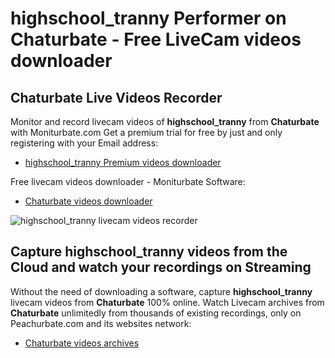 # highschool_tranny Performer on Chaturbate - Free LiveCam videos downloader

## Chaturbate Live Videos Recorder

Monitor and record livecam videos of **highschool_tranny** from **Chaturbate** with Moniturbate.com
Get a premium trial for free by just and only registering with your Email address:
* [highschool_tranny Premium videos downloader](https://moniturbate.com/request-demo-licence-key.html)

Free livecam videos downloader - Moniturbate Software:
* [Chaturbate videos downloader](https://moniturbate.com/moniturbate-download-software.html)

![highschool_tranny livecam videos recorder](https://peachurnet.com/templates/moniturbate-software.png)


## Capture highschool_tranny videos from the Cloud and watch your recordings on Streaming

Without the need of downloading a software, capture **highschool_tranny** livecam videos from **Chaturbate** 100% online.
Watch Livecam archives from **Chaturbate** unlimitedly from thousands of existing recordings, only on Peachurbate.com and its websites network:
* [Chaturbate videos archives](https://peachurnet.com/)